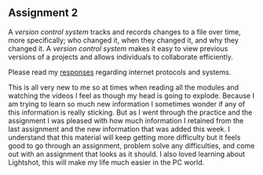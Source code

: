 ## Assignment 2

A _version control system_ tracks and records changes to a file over time, more specifically; who changed it, when they changed it, and why they changed it. A _version control system_ makes it easy to view previous versions of a projects and allows individuals to collaborate efficiently.

Please read my [responses](./responses.text) regarding internet protocols and systems.

This is all very new to me so at times when reading all the modules and watching the videos I feel as though my head is going to explode. Because I am trying to learn so much new information I sometimes wonder if any of this information is really sticking. But as I went through the practice and the assignment I was pleased with how much information I retained from the last assignment and the new information that was added this week. I understand that this material will keep getting more difficulty but it feels good to go through an assignment, problem solve any difficulties, and come out with an assignment that looks as it should. I also loved learning about Lightshot, this will make my life much easier in the PC world.
